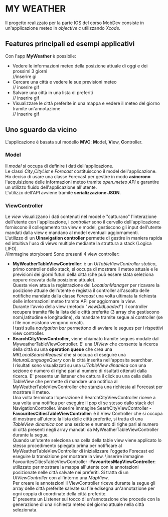 # MY WEATHER
Il progetto realizzato per la parte IOS del corso MobDev consiste in un'applicazione meteo in *objective c* utilizzando *Xcode*.
## Features principali ed esempi applicativi
Con l'app **MyWeather** è possibile:

 - Vedere le informazioni meteo della posizione attuale di oggi e dei prossimi 3 giorni <br />
 //inserire gi
 - Cercare una città e vedere le sue previsioni meteo <br />
  // inserire gif
 - Salvare una città in una lista di preferiti <br />
 // inserire gif
 - Visualizzare le città preferite in una mappa e vedere il meteo del giorno tramite un'annotazione <br />
 // inserire gif

## Uno sguardo da vicino
L'applicazione è basata sul modello **MVC**: **M**odel, **V**iew, **C**ontroller.
### Model
Il *model* si occupa di definire i dati dell'applicazione. <br />
Le classi *City*,*CityList* e *Forecast* costituiscono il model dell'applicazione. Ho deciso di usare una classe Forecast per gestire in modo **asincrono** l'acquisizione delle informazioni meteo tramite *open.meteo API* e garantire un utilizzo fluido dell'applicazione all'utente. <br />
L'utilizzo dell'API avviene tramite **serializzazione JSON**. 
### ViewController
Le *view* visualizzano i dati contenuti nel model e "catturano" l'interazione dell'utente con l'applicazione, i *controller* sono il cervello dell'applicazione: forniscono il collegamento tra view e model, gestiscono gli input dell'utente mandati dalla view e mandano al model eventuali aggiornamenti. <br />
L'utilizzo di un **UInavigation controller** permette di gestire in maniera rapida ed intuitiva l'uso di views multiple mediante la struttura a stack (Logica LIFO). <br />
//immagine storyboard
Sono presenti 4 view controller:
 -  **MyWeatherTableViewController**: è un *UITableViewController statico*, primo controller dello stack, si occupa di mostrare il meteo attuale e le previsioni dei giorni futuri della città (che può essere stata seleziona oppure ricavata dalla posizione attuale).<br />
 Questa view attua la registrazione del *LocationManager* per ricavare la posizione attuale dell'utente e registra il controller all'ascolto delle notifiche mandate dalla classe *Forecast* una volta ultimata la richiesta delle informazioni meteo tramite API per aggiornare la view. <br />
 Durante l'avvio della view (metodo "*viewDidLoaded*") il controller recupera tramite file la lista delle città preferite (3 array che gestiscono nomi,latitudine e longitudine), da mandare tramite segue ai controller  (se i file non esistono vengono creati).<br />
 I tasti sulla *navigation bar* permettono di avviare le segues per i rispettivi view controller.
 - **SearchCityViewController**, viene chiamato tramite segues modale dal MyweatherTableViewController. E' una *UIView* che consente la ricerca della città su una **operation queue** che crea una *MKLocalSearchRequest* che si occupa di eseguire una *NaturalLanguageQuery* con la città inserita nell'apposita searchbar.<br />
 I risultati sono visualizzati su una *UITableView dinamica* con una sezione e numero di righe pari al numero di risultati ottenuti dalla ricerca. E' presente un listener che cattura il click su una cella della TableView che permette di mandare una notifica al MyWeatherTableViewController che stanzia una richiesta al Forecast per mostrare il meteo. <br />
 Una volta terminata l'operazione il SearchCityViewController riceve a sua volta una notifica per eseguire il pop di se stesso dallo stack del NavigationController.
 \\inserire immagine SearhCityViewController 
 -**FavouritesCitiesTableViewController**: è il View Controller che si occupa di mostrare all'utente la lista delle città preferite, si tratta di una *TableView dinamica* con una sezione e numero di righe pari al numero di città presenti negli array mandati da MyWeatherTableViewController durante la segue.<br />
 Quando un'utente seleziona una cella della table view viene applicato lo stesso procedimento spiegato prima per notificare al MyWeatherTableViewController di inizializzare l'oggetto Forecast ed eseguire la transizione per mostrare la view.
 \\inserire immagine FavouritesCitiesTableViewController
 -**FavouritesMapViewController**: utilizzato per mostrare la mappa all'utente con le annotazioni posizionate nelle città salvate nei preferiti. Si tratta di un *UIViewController* con all'interno una *MapView*. <br />
Per creare le annotazioni il ViewController riceve durante la segue gli array delle città preferite salvate su file edisegna un'annotazione per ogni coppia di coordinate della città preferite. <br />
E' presente un Listener sul tocco di un'annotazione che procede con la generazione di una richiesta meteo del giorno attuale nella città selezionata.
   

